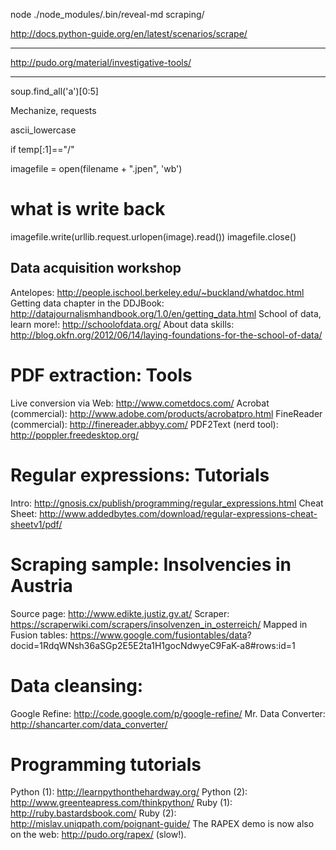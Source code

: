 
node ./node_modules/.bin/reveal-md scraping/

http://docs.python-guide.org/en/latest/scenarios/scrape/

---

http://pudo.org/material/investigative-tools/

---

soup.find_all('a')[0:5]




Mechanize, requests

ascii_lowercase

if temp[:1]=="/"

imagefile = open(filename + ".jpen", 'wb')
# what is write back
imagefile.write(urllib.request.urlopen(image).read())
imagefile.close()

## Data acquisition workshop
Antelopes: http://people.ischool.berkeley.edu/~buckland/whatdoc.html
Getting data chapter in the DDJBook:
http://datajournalismhandbook.org/1.0/en/getting_data.html
School of data, learn more!: http://schoolofdata.org/
About data skills:
http://blog.okfn.org/2012/06/14/laying-foundations-for-the-school-of-data/
# PDF extraction: Tools
Live conversion via Web: http://www.cometdocs.com/
Acrobat (commercial): http://www.adobe.com/products/acrobatpro.html
FineReader (commercial): http://finereader.abbyy.com/
PDF2Text (nerd tool): http://poppler.freedesktop.org/
# Regular expressions: Tutorials
Intro: http://gnosis.cx/publish/programming/regular_expressions.html
Cheat Sheet: http://www.addedbytes.com/download/regular-expressions-cheat-sheetv1/pdf/
# Scraping sample: Insolvencies in Austria
Source page: http://www.edikte.justiz.gv.at/
Scraper: https://scraperwiki.com/scrapers/insolvenzen_in_osterreich/
Mapped in Fusion tables:
https://www.google.com/fusiontables/data?
docid=1RdqWNsh36aSGp2E5E2ta1H1gocNdwyeC9FaK-a8#rows:id=1
# Data cleansing:
Google Refine: http://code.google.com/p/google-refine/
Mr. Data Converter: http://shancarter.com/data_converter/
# Programming tutorials
Python (1): http://learnpythonthehardway.org/
Python (2): http://www.greenteapress.com/thinkpython/
Ruby (1): http://ruby.bastardsbook.com/
Ruby (2): http://mislav.uniqpath.com/poignant-guide/
The RAPEX demo is now also on the web: http://pudo.org/rapex/ (slow!).